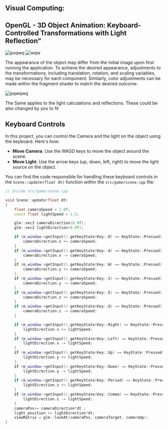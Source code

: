 ## Visual Computing:
## OpenGL - 3D Object Animation: Keyboard-Controlled Transformations with Light Reflection"

![poqwq](https://github.com/Cyreexcs/OpenGL-3D-Animation/assets/70235827/1cde3845-67f2-47cb-bae7-a115f4deaaaa)
![wqw](https://github.com/Cyreexcs/OpenGL-3D-Animation/assets/70235827/04876526-9aa3-4e53-a9b4-c0128ce8b7ab)


The appearance of the object may differ from the initial image upon first running the application. To achieve the desired appearance, adjustments to the transformations, including translation, rotation, and scaling variables, may be necessary for each component. Similarly, color adjustments can be made within the fragment shader to match the desired outcome.

![pqwqwq](https://github.com/Cyreexcs/OpenGL-3D-Animation/assets/70235827/4627c2c7-b660-4e41-ad14-b0ccef204155)

The Same applies to the light calculations and reflections. These could be also changed by you to fit 


## Keyboard Controls

In this project, you can control the Camera and the light on the object using the keyboard. Here's how:

- **Move Camera**: Use the WASD keys to move the object around the scene.
- **Move Light**: Use the arrow keys (up, down, left, right) to move the light source on the object.

You can find the code responsible for handling these keyboard controls in the `Scene::update(float dt)` function within the `src/game/scene.cpp` file:

```cpp
// Inside src/game/scene.cpp

void Scene::update(float dt)
{
    float cameraSpeed = 1.0f;
    const float lightSpeed = 1.5;

    glm::vec3 cameraDirection(0.0f);
    glm::vec3 lightDirection(0.0f);

    if (m_window->getInput().getKeyState(Key::D) == KeyState::Pressed) {
        cameraDirection.x += cameraSpeed;
    }
    if (m_window->getInput().getKeyState(Key::A) == KeyState::Pressed) {
        cameraDirection.x -= cameraSpeed;
    }
    if (m_window->getInput().getKeyState(Key::W) == KeyState::Pressed) {
        cameraDirection.y += cameraSpeed;
    }
    if (m_window->getInput().getKeyState(Key::S) == KeyState::Pressed) {
        cameraDirection.y -= cameraSpeed;
    }
    if (m_window->getInput().getKeyState(Key::E) == KeyState::Pressed) {
        cameraDirection.z += cameraSpeed;
    }
    if (m_window->getInput().getKeyState(Key::Q) == KeyState::Pressed) {
        cameraDirection.z -= cameraSpeed;
    }

    if (m_window->getInput().getKeyState(Key::Right) == KeyState::Pressed) {
        lightDirection.x += lightSpeed;
    }
    if (m_window->getInput().getKeyState(Key::Left) == KeyState::Pressed) {
        lightDirection.x -= lightSpeed;
    }
    if (m_window->getInput().getKeyState(Key::Up) == KeyState::Pressed) {
        lightDirection.y += lightSpeed;
    }
    if (m_window->getInput().getKeyState(Key::Down) == KeyState::Pressed) {
        lightDirection.y -= lightSpeed;
    }
    if (m_window->getInput().getKeyState(Key::Period) == KeyState::Pressed) {
        lightDirection.z += lightSpeed;
    }
    if (m_window->getInput().getKeyState(Key::Comma) == KeyState::Pressed) {
        lightDirection.z -= lightSpeed;
    }
    cameraPos+= cameraDirection*dt ;
    light_position += lightDirection*dt;
    viewMatrix = glm::lookAt(cameraPos, cameraTarget, cameraUp);
}






